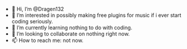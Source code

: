 - 👋 Hi, I’m @Dragen132
- 👀 I’m interested in possibly making free plugins for music if i ever start coding seriously.
- 🌱 I’m currently learning nothing to do with coding.
- 💞️ I’m looking to collaborate on nothing right now.
- 📫 How to reach me: not now.

<!---
Dragen132/Dragen132 is a ✨ special ✨ repository because its `README.md` (this file) appears on your GitHub profile.
You can click the Preview link to take a look at your changes.
--->
